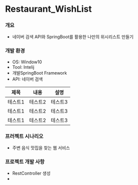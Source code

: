 # Restaurant_WishList

### 개요
- 네이버 검색 API와 SpringBoot를 활용한 나만의 위시리스트 만들기 

### 개발 환경
- OS: Window10
- Tool: Intelij
- 개발SpringBoot Framework
- API: 네이버 검색 

|제목|내용|설명|
|------|---|---|
|테스트1|테스트2|테스트3|
|테스트1|테스트2|테스트3|
|테스트1|테스트2|테스트3|


### 프러젝트 시나리오
- 주변 음식 맛집을 찾는 웹 서비스 


### 프로젝트 개발 사항
- RestController 생성
- 
